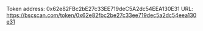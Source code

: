 Token address: 0x62e82FBc2bE27c33EE719deC5A2dc54EEA130E31
URL: https://bscscan.com/token/0x62e82fbc2be27c33ee719dec5a2dc54eea130e31
